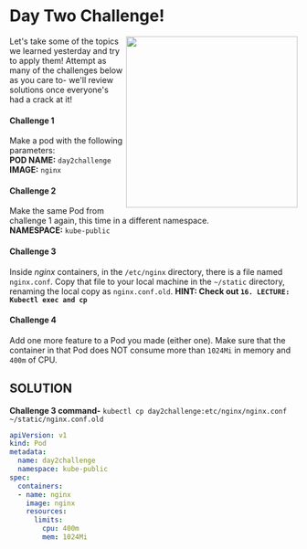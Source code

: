 # Day Two Challenge!

<img align="right" src="https://pbs.twimg.com/media/EZIiT2bXYAELXL6?format=png&name=small" width="300"/>

Let's take some of the topics we learned yesterday and try to apply them! Attempt as many of the challenges below as you care to- we'll review solutions once everyone's had a crack at it!


#### Challenge 1
Make a pod with the following parameters:  
**POD NAME:** `day2challenge`  
**IMAGE:** `nginx`  

#### Challenge 2
Make the same Pod from challenge 1 again, this time in a different namespace.  
**NAMESPACE:** `kube-public`  

#### Challenge 3
Inside *nginx* containers, in the `/etc/nginx` directory, there is a file named `nginx.conf`. Copy that file to your local machine in the `~/static` directory, renaming the local copy as `nginx.conf.old`.  **HINT: Check out `16. LECTURE: Kubectl exec and cp`**

#### Challenge 4
Add one more feature to a Pod you made (either one). Make sure that the container in that Pod does NOT consume more than `1024Mi` in memory and `400m` of CPU.


## SOLUTION

**Challenge 3 command-** `kubectl cp day2challenge:etc/nginx/nginx.conf ~/static/nginx.conf.old`

```yaml
apiVersion: v1
kind: Pod
metadata:
  name: day2challenge
  namespace: kube-public
spec:
  containers:
  - name: nginx
    image: nginx
    resources:
      limits:
        cpu: 400m
        mem: 1024Mi
```
